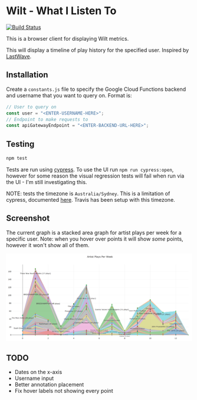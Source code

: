 # Wilt - What I Listen To

[![Build Status](https://travis-ci.org/oliveroneill/wilt-browser.svg?branch=master)](https://travis-ci.org/oliveroneill/wilt-browser)

This is a browser client for displaying Wilt metrics.

This will display a timeline of play history for the specified user.
Inspired by [LastWave](https://github.com/taurheim/LastWave).

## Installation
Create a `constants.js` file to specify the Google Cloud Functions backend and
username that you want to query on.
Format is:
```javascript
// User to query on
const user = "<ENTER-USERNAME-HERE>";
// Endpoint to make requests to
const apiGatewayEndpoint = "<ENTER-BACKEND-URL-HERE>";
```

## Testing
```bash
npm test
```
Tests are run using [cypress](https://www.cypress.io/).
To use the UI run `npm run cypress:open`, however for some reason the
visual regression tests will fail when run via the UI - I'm still investigating
this.

NOTE: tests the timezone is `Australia/Sydney`. This is a limitation of
cypress, documented [here](https://github.com/cypress-io/cypress/issues/1043).
Travis has been setup with this timezone.

## Screenshot
The current graph is a stacked area graph for artist plays per week for a
specific user. Note: when you hover over points it will show *some*
points, however it won't show all of them.

![My play history](screenshot.png)

## TODO
- Dates on the x-axis
- Username input
- Better annotation placement
- Fix hover labels not showing every point
